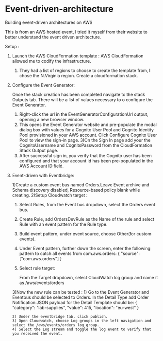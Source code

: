 # Event-driven-architecture
Building event-driven architectures on AWS

This is from an AWS hosted event, I tried it myself from their website to better understand the event driven architecture.

Setup :

1. Launch the AWS CloudFormation template :
   AWS CloudFormation allowed me to codify the infrastructure.
   1) They had a list of regions to choose to create the template from, I chose the N.Virginia region. Create a cloudformation stack.
 
2. Configure the Event Generator:
   
   Once the stack creation has been completed navigate to the stack Outputs tab. There will be a list of values necessary to o configure the Event Generator.
   1) Right-click the url in the EventGeneratorConfigurationUrl output, opening a new browser window.
   2) This opens the Event Generator website and pre-populate the modal dialog box with values for a Cognito User Pool and Cognito Identity Pool provisioned in your        AWS account. Click Configure Cognito User Pool to view the sign-in page.
   3)On the Sign In page add your the CognitoUsername and CognitoPassword from the CloudFormation Stack Output page.
   4) After successful sign in, you verify that the Cognito user has been configured and that your account id has been pre-populated in the AWS Account ID field.


3. Event-driven with Eventbridge:

    1)Create a custom event bus named Orders.Leave Event archive and Schema discovery disabled, Resource-based policy blank while creating.
    2)Setup Cloudwatch target : 
      1) Select Rules,  from the Event bus dropdown, select the Orders event bus.
      2) Create Rule, add OrdersDevRule as the Name of the rule and select Rule with an event pattern for the Rule type.
      3) Build event pattern, under event source, choose Other(for custom events).
      4) Under Event pattern, further down the screen, enter the following pattern to catch all events from com.aws.orders:
         {
        "source": ["com.aws.orders"]
         }
      5) Select  rule target:

         From the Target dropdown, select CloudWatch log group and name it as /aws/events/orders
     
     3)Now the new rule can be tested :
       1) Go to the Event Generator and Eventbus should be selected to Orders. In the Detail Type add Order Notification
          JSON payload for the Detail Template should be:
          {
             "category": "lab-supplies",
             "value": 415,
             "location": "eu-west"
          }
        
       2) Under the eventbridge tab, click publish.
       3) Open Cloudwatch, choose Log groups in the left navigation and select the /aws/events/orders log group.
       4) Select the Log stream and toggle the log event to verify that you received the event.


